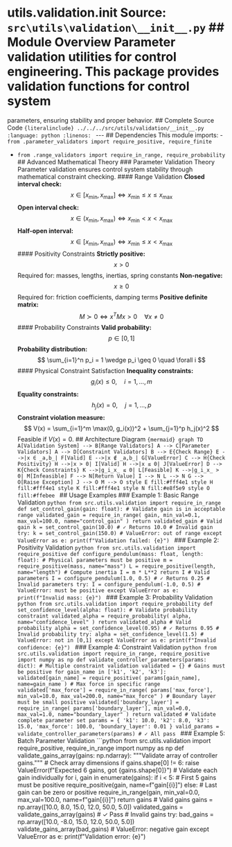 # utils.validation.__init__ **Source:** `src\utils\validation\__init__.py` ## Module Overview Parameter validation utilities for control engineering. This package provides validation functions for control system
parameters, ensuring stability and proper behavior. ## Complete Source Code ```{literalinclude} ../../../src/utils/validation/__init__.py
:language: python
:linenos:
``` --- ## Dependencies This module imports: - `from .parameter_validators import require_positive, require_finite`
- `from .range_validators import require_in_range, require_probability` ## Advanced Mathematical Theory ### Parameter Validation Theory Parameter validation ensures control system stability through mathematical constraint checking. #### Range Validation **Closed interval check:**
$$
x \in [x_{\min}, x_{\max}] \Leftrightarrow x_{\min} \leq x \leq x_{\max}
$$ **Open interval check:**
$$
x \in (x_{\min}, x_{\max}) \Leftrightarrow x_{\min} < x < x_{\max}
$$ **Half-open interval:**
$$
x \in [x_{\min}, x_{\max}) \Leftrightarrow x_{\min} \leq x < x_{\max}
$$ #### Positivity Constraints **Strictly positive:**
$$
x > 0
$$ Required for: masses, lengths, inertias, spring constants **Non-negative:**
$$
x \geq 0
$$ Required for: friction coefficients, damping terms **Positive definite matrix:**
$$
M \succ 0 \Leftrightarrow x^T M x > 0 \quad \forall x \neq 0
$$ #### Probability Constraints **Valid probability:**
$$
p \in [0, 1]
$$ **Probability distribution:**
$$
\sum_{i=1}^n p_i = 1 \wedge p_i \geq 0 \quad \forall i
$$ #### Physical Constraint Satisfaction **Inequality constraints:**
$$
g_i(x) \leq 0, \quad i = 1, \ldots, m
$$ **Equality constraints:**
$$
h_j(x) = 0, \quad j = 1, \ldots, p
$$ **Constraint violation measure:**
$$
V(x) = \sum_{i=1}^m \max(0, g_i(x))^2 + \sum_{j=1}^p h_j(x)^2
$$ Feasible if $V(x) = 0$. ## Architecture Diagram ```{mermaid}
graph TD A[Validation System] --> B[Range Validators] A --> C[Parameter Validators] A --> D[Constraint Validators] B --> E{Check Range} E -->|x ∈ _a,b_| F[Valid] E -->|x ∉ _a,b_| G[ValueError] C --> H{Check Positivity} H -->|x > 0| I[Valid] H -->|x ≤ 0| J[ValueError] D --> K{Check Constraints} K -->|g_i_x_ ≤ 0| L[Feasible] K -->|g_i_x_ > 0| M[Infeasible] F --> N[Return Value] I --> N L --> N G --> O[Raise Exception] J --> O M --> O style E fill:#fff4e1 style H fill:#fff4e1 style K fill:#fff4e1 style N fill:#e8f5e9 style O fill:#ffebee
``` ## Usage Examples ### Example 1: Basic Range Validation ```python
from src.utils.validation import require_in_range def set_control_gain(gain: float): # Validate gain is in acceptable range validated_gain = require_in_range( gain, min_val=0.1, max_val=100.0, name="control_gain" ) return validated_gain # Valid gain
k = set_control_gain(10.0) # ✓ Returns 10.0 # Invalid gain
try: k = set_control_gain(150.0) # ValueError: out of range
except ValueError as e: print(f"Validation failed: {e}")
``` ### Example 2: Positivity Validation ```python
from src.utils.validation import require_positive def configure_pendulum(mass: float, length: float): # Physical parameters must be positive m = require_positive(mass, name="mass") L = require_positive(length, name="length") # Compute inertia I = m * L**2 return I # Valid parameters
I = configure_pendulum(1.0, 0.5) # ✓ Returns 0.25 # Invalid parameters
try: I = configure_pendulum(-1.0, 0.5) # ValueError: must be positive
except ValueError as e: print(f"Invalid mass: {e}")
``` ### Example 3: Probability Validation ```python
from src.utils.validation import require_probability def set_confidence_level(alpha: float): # Validate probability constraint validated_alpha = require_probability( alpha, name="confidence_level" ) return validated_alpha # Valid probability
alpha = set_confidence_level(0.95) # ✓ Returns 0.95 # Invalid probability
try: alpha = set_confidence_level(1.5) # ValueError: not in [0,1]
except ValueError as e: print(f"Invalid confidence: {e}")
``` ### Example 4: Constraint Validation ```python
from src.utils.validation import require_in_range, require_positive
import numpy as np def validate_controller_parameters(params: dict): # Multiple constraint validation validated = {} # Gains must be positive for gain_name in ['k1', 'k2', 'k3']: validated[gain_name] = require_positive( params[gain_name], name=gain_name ) # Max force in specific range validated['max_force'] = require_in_range( params['max_force'], min_val=10.0, max_val=200.0, name="max_force" ) # Boundary layer must be small positive validated['boundary_layer'] = require_in_range( params['boundary_layer'], min_val=0.0, max_val=1.0, name="boundary_layer" ) return validated # Validate complete parameter set
params = { 'k1': 10.0, 'k2': 8.0, 'k3': 15.0, 'max_force': 100.0, 'boundary_layer': 0.01
}
valid_params = validate_controller_parameters(params) # ✓ All pass
``` ### Example 5: Batch Parameter Validation ```python
from src.utils.validation import require_positive, require_in_range
import numpy as np def validate_gains_array(gains: np.ndarray): \"\"\"Validate array of controller gains.\"\"\" # Check array dimensions if gains.shape[0] != 6: raise ValueError(f"Expected 6 gains, got {gains.shape[0]}") # Validate each gain individually for i, gain in enumerate(gains): if i < 5: # First 5 gains must be positive require_positive(gain, name=f"gain[{i}]") else: # Last gain can be zero or positive require_in_range(gain, min_val=0.0, max_val=100.0, name=f"gain[{i}]") return gains # Valid gains
gains = np.array([10.0, 8.0, 15.0, 12.0, 50.0, 5.0])
validated_gains = validate_gains_array(gains) # ✓ Pass # Invalid gains
try: bad_gains = np.array([10.0, -8.0, 15.0, 12.0, 50.0, 5.0]) validate_gains_array(bad_gains) # ValueError: negative gain
except ValueError as e: print(f"Validation error: {e}")
```

